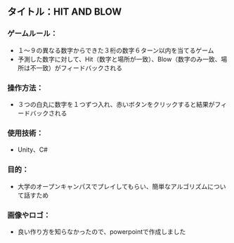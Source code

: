 ## タイトル：HIT AND BLOW  
### ゲームルール：
  - １～９の異なる数字からできた３桁の数字６ターン以内を当てるゲーム  
  - 予測した数字に対して、Hit（数字と場所が一致）、Blow（数字のみ一致、場所は不一致）がフィードバックされる  
  
### 操作方法：  
  - ３つの白丸に数字を１つずつ入れ、赤いボタンをクリックすると結果がフィードバックされる 

### 使用技術：
  - Unity、C# 

### 目的：  
  - 大学のオープンキャンパスでプレイしてもらい、簡単なアルゴリズムについて話すため 
  
### 画像やロゴ：
  - 良い作り方を知らなかったので、powerpointで作成しました

